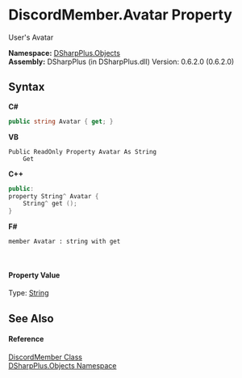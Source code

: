 # DiscordMember.Avatar Property 
 

User's Avatar

**Namespace:**&nbsp;<a href="b70db947-75ff-488f-5245-350c6ca1e522">DSharpPlus.Objects</a><br />**Assembly:**&nbsp;DSharpPlus (in DSharpPlus.dll) Version: 0.6.2.0 (0.6.2.0)

## Syntax

**C#**<br />
``` C#
public string Avatar { get; }
```

**VB**<br />
``` VB
Public ReadOnly Property Avatar As String
	Get
```

**C++**<br />
``` C++
public:
property String^ Avatar {
	String^ get ();
}
```

**F#**<br />
``` F#
member Avatar : string with get

```

<br />

#### Property Value
Type: <a href="http://msdn2.microsoft.com/en-us/library/s1wwdcbf" target="_blank">String</a>

## See Also


#### Reference
<a href="5cf74e63-4004-3836-5a0d-910485913b65">DiscordMember Class</a><br /><a href="b70db947-75ff-488f-5245-350c6ca1e522">DSharpPlus.Objects Namespace</a><br />